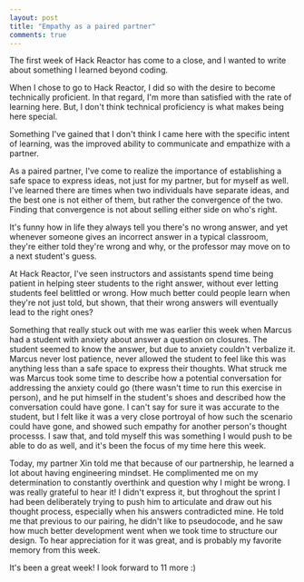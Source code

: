 ```yaml
---
layout: post
title: "Empathy as a paired partner"
comments: true
---
```


The first week of Hack Reactor has come to a close, and I wanted to write about something I learned beyond coding.

When I chose to go to Hack Reactor, I did so with the desire to become technically proficient. In that regard, I'm more than satisfied with the rate of learning here. But, I don't think technical proficiency is what makes being here special.

Something I've gained that I don't think I came here with the specific intent of learning, was the improved ability to communicate and empathize with a partner.

As a paired partner, I've come to realize the importance of establishing a safe space to express ideas, not just for my partner, but for myself as well. I've learned there are times when two individuals have separate ideas, and the best one is not either of them, but rather the convergence of the two. Finding that convergence is not about selling either side on who's right.

It's funny how in life they always tell you there's no wrong answer, and yet whenever someone gives an incorrect answer in a typical classroom, they're either told they're wrong and why, or the professor may move on to a next student's guess.

At Hack Reactor, I've seen instructors and assistants spend time being patient in helping steer students to the right answer, without ever letting students feel belittled or wrong. How much better could people learn when they're not just told, but shown, that their wrong answers will eventually lead to the right ones?

Something that really stuck out with me was earlier this week when Marcus had a student with anxiety about answer a question on closures. The student seemed to know the answer, but due to anxiety couldn't verbalize it. Marcus never lost patience, never allowed the student to feel like this was anything less than a safe space to express their thoughts. What struck me was Marcus took some time to describe how a potential conversation for addressing the anxiety could go (there wasn't time to run this exercise in person), and he put himself in the student's shoes and described how the conversation could have gone. I can't say for sure it was accurate to the student, but I felt like it was a very close portroyal of how such the scenario could have gone, and showed such empathy for another person's thought processs. I saw that, and told myself this was something I would push to be able to do as well, and it's been the focus of my time here this week.

Today, my partner Xin told me that because of our partnership, he learned a lot about having engineering mindset. He complimented me on my determination to constantly overthink and question why I might be wrong. I was really grateful to hear it! I didn't express it, but throghout the sprint I had been deliberately trying to push him to articulate and draw out his thought process, especially when his answers contradicted mine. He told me that previous to our pairing, he didn't like to pseudocode, and he saw how much better development went when we took time to structure our design. To hear appreciation for it was great, and is probably my favorite memory from this week.

It's been a great week! I look forward to 11 more :)